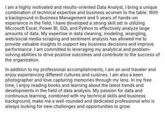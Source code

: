 I am a highly motivated and results-oriented Data Analyst, I bring a unique combination of technical expertise and business acumen to the table. With a background in Business Management and 5 years of hands-on experience in the field, I have developed a strong skill set in utilizing Microsoft Excel, Power BI, SQL and Python to effectively analyze large amounts of data. My expertise in data cleaning, modeling, wrangling, web/social media scraping and sentiment analysis has allowed me to provide valuable insights to support key business decisions and improve performance. I am committed to leveraging my analytical and problem-solving abilities to drive positive outcomes and contribute to the success of the organization. 

In addition to my professional accomplishments, I am an avid traveler and enjoy experiencing different cultures and cuisines. I am also a keen photographer and love capturing memories through my lens. In my free time, I enjoy reading books and learning about the latest trends and developments in the field of data analysis. My passion for data and continuous learning, combined with my technical skills and business background, make me a well-rounded and dedicated professional who is always looking for new challenges and opportunities to grow. 

<!---
FaithOIgwe/FaithOIgwe is a ✨ special ✨ repository because its `README.md` (this file) appears on your GitHub profile.
You can click the Preview link to take a look at your changes.
--->
